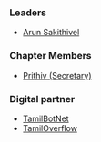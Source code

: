 ### Leaders

* [Arun Sakithivel](mailto:arun.sakthivel@owasp.org)

### Chapter Members

* [Prithiv (Secretary)](mailto:tamilbotnet@gmail.com)

### Digital partner

- [TamilBotNet](https://www.youtube.com/c/TamilBotNet)
- [TamilOverflow](https://www.youtube.com/c/TamilOverflow)
